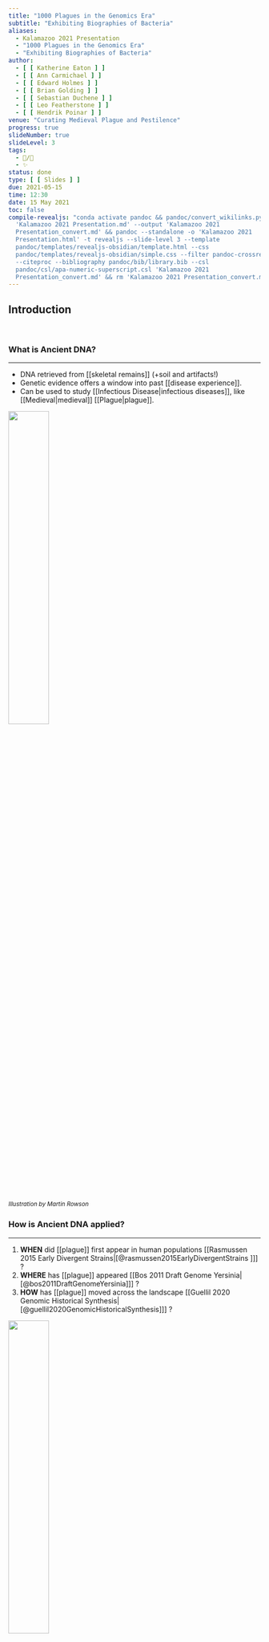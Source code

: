 ```yaml
---
title: "1000 Plagues in the Genomics Era"
subtitle: "Exhibiting Biographies of Bacteria"
aliases:
  - Kalamazoo 2021 Presentation
  - "1000 Plagues in the Genomics Era"
  - "Exhibiting Biographies of Bacteria"
author:
  - [ [ Katherine Eaton ] ]
  - [ [ Ann Carmichael ] ]
  - [ [ Edward Holmes ] ]
  - [ [ Brian Golding ] ]
  - [ [ Sebastian Duchene ] ]
  - [ [ Leo Featherstone ] ]
  - [ [ Hendrik Poinar ] ]
venue: "Curating Medieval Plague and Pestilence"
progress: true
slideNumber: true
slideLevel: 3
tags:
  - 📝/🌱
  - ✨
status: done
type: [ [ Slides ] ]
due: 2021-05-15
time: 12:30
date: 15 May 2021
toc: false
compile-revealjs: "conda activate pandoc && pandoc/convert_wikilinks.py --input
  'Kalamazoo 2021 Presentation.md' --output 'Kalamazoo 2021
  Presentation_convert.md' && pandoc --standalone -o 'Kalamazoo 2021
  Presentation.html' -t revealjs --slide-level 3 --template
  pandoc/templates/revealjs-obsidian/template.html --css
  pandoc/templates/revealjs-obsidian/simple.css --filter pandoc-crossref
  --citeproc --bibliography pandoc/bib/library.bib --csl
  pandoc/csl/apa-numeric-superscript.csl 'Kalamazoo 2021
  Presentation_convert.md' && rm 'Kalamazoo 2021 Presentation_convert.md';"
---
```


## Introduction

<aside class="notes" style="visibility: hidden">
Notes about the introduction section.
</aside>

### What is Ancient DNA?

<hr>

- DNA retrieved from [[skeletal remains]] (+soil and artifacts!)
- Genetic evidence offers a window into past [[disease experience]].
- Can be used to study [[Infectious Disease\|infectious diseases]], like [[Medieval|medieval]] [[Plague|plague]].

<img src="https://newhumanist.org.uk/images/rowson-DNA.jpg" width="40%" />

<small>*Illustration by Martin Rowson*</small>

### How is Ancient DNA applied?

<hr>

1. **WHEN** did [[plague]] first appear in human populations [[Rasmussen 2015 Early Divergent Strains\|[@rasmussen2015EarlyDivergentStrains ]]] ?
1. **WHERE** has [[plague]] appeared [[Bos 2011 Draft Genome Yersinia\|[@bos2011DraftGenomeYersinia]]] ?
1. **HOW** has [[plague]] moved across the landscape [[Guellil 2020 Genomic Historical Synthesis\|[@guellil2020GenomicHistoricalSynthesis]]] ?


<img src="https://github.com/ktmeaton/obsidian-public/raw/master/academic/guellil2020GenomicHistoricalSynthesis_fig2.jpg" width="40%" />

<small>*[[Guellil 2020 Genomic Historical Synthesis\|Guellil et al. (2020)]]*</small>

### What evidence is needed?

<hr>

<span style="color:#00008B">[[Robust comparative datasets]]</span>

1. Extensive sampling across time and place.
1. Careful [[Curation|curation]] of DNA sequences and metadata. 

> Fortunately, recent advances in DNA [[Sequencing|sequencing]] technology have facilitated efforts to conduct this extensive sampling on a [[Global\|global]] scale, and [[data repositories]] continue to grow at unprecedented rates.

### What are some obstacles?

<hr>

- This technological progress has created an avalanche of data.

- Challenging to <u>**collect**</u>, <u>**[[curate]]**</u>, and <u>**present**</u> this information. 

- 1600+ publicly available [[plague]] [[Genome|genomes]].

- Only 200-300 are routinely used in comparative frameworks. 

### What can we do?

<hr>

| Step            | Task            |
| --------------- | --------------- |
| 1. Data Collection | Design [[Database\|database]] [[Software\|software]] to assist geneticists with data collection.                |
| 2. Curation        |  [[Curate\|Curate]] historically-meaningful [[Metadata\|metadata]] for the available plague genomes.                 |
| 3. Dissemination     | Construction of digital exhibits. | 

## Data Collection

### What is a DNA archive?

<hr>

- International Nucleotide Sequence Database Collaboration:
	1. USA - [National Centre for Biotechnology Information](https://www.ncbi.nlm.nih.gov/)
	2. Europe - [European Nucleotide Archive](https://www.ebi.ac.uk/ena/)
	3. Japan - [DNA Data Bank of Japan](https://www.ddbj.nig.ac.jp/dra/index-e.html)
	
<img src="https://www.ddbj.nig.ac.jp/assets/images/center/insdc_shoukai.gif" width="40%">

<aside class="notes" style="visibility: hidden">
Just as historians dive into the literary archives, geneticist tackle the DNA archives.
</aside>

### How is the archive accessed?

<hr>

- The web browser experience is rich in informative metadata.
- But there is little inter-record comparison or bulk record retrieval.

<img src="https://github.com/ktmeaton/obsidian-public/raw/master/academic/NCBI Search Bar.png" style="width:60%;border: 1px solid #555">

- In response, I designed database software!

<img src="https://github.com/ktmeaton/obsidian-public/raw/master/academic/NCBImeta%20Paper%20Header.png" style="width:60%;border: 1px solid #555">

### How is the data transformed?

<hr>

<img src="https://github.com/ktmeaton/obsidian-public/raw/master/academic/NCBImeta%20Data%20Conversion.png" style="width:80%;border: 1px solid #555">

### What has been learned?

<hr>

**The "Good"**

- Developed a strategic and reproducible data collection process. 
- Staying up to date with the latest and greatest *[[Yersinia pestis|Y. pestis]]* research.

**The "Bad"**

- Yet Another Software Tool (YAST).
- Time will tell if this tool has longevity and wider applicability.

<aside class="notes" style="visibility: hidden">
Strategic plan is very helpful for coordinating interdisciplinary projects.
</aside>

## Data [[Curate\|Curation]]

### Process

<hr>

#### 1. Cross-reference the automated database with primary sources.

- Correct discrepancies and gather additional context.

> *Never blindly trust an automatation tool. Even one you wrote yourself :) *

#### 2. Select a metadata "resolution" and standardize fields for analysis.

- Collection Location: "*Peru Chota, San Juan de Licupis*"

- Collection Date: "*1999-04-10*"

- Collection Host: "*Neopsylla setosa*"

#### 3. Examine and filter the DNA sequence data based on quality.

### Collection Location

<hr>

 1. Select a <u>**geographic resolution**</u> that is appropriate for the study.

	- Country, Province*, City, etc.

|                                                                                                           |                                                                                                            |
|:---------------------------------------------------------------------------------------------------------:|:----------------------------------------------------------------------------------------------------------:|
| <img src="https://raw.githubusercontent.com/ktmeaton/obsidian-public/master/academic/russia_country.jpg"> | <img src="https://raw.githubusercontent.com/ktmeaton/obsidian-public/master/academic/russia_province.jpg"> |
|                                       <small>*Country (N=85)*</small>                                       |                                       <small>*Province (N=85)*</small>                                       |

2. Select a **nomenclature** system and coordinate reference.

	- Google Maps, MapBox, OpenStreetMap*, etc.
    - Raw: *Peru Chota, San Juan de Licupis, Los Porongos*
    - Standardized: *Peru, Cajamarca, Province of Chota, San Juan de Licupis*
    - Coordinates: *-6.25, -78.833333*

### Collection Date

<hr>

1. Select a <u>**temporal resolution**</u> that is appropriate for the study.

	- Millennia, Century, Year*, Month, Day, etc.
	- Raw: *1999-04-10*
	- Standardized: *1999*

2. Research how your analytical tools will handle <u>**uncertainty**</u>.

	- Raw: *Between -2876 BCE and -2677 BCE.*
	- Standardized: *-2776 BCE +/ 100*

3. Research how your analytical tools will handle years <u>**[[BCE]]**</u>.

	- Raw: *-2776 BCE +/ 100*
	- Standardized: *4797 YBP +/100*

### Collection Host

<hr>

1. Select a <u>**biological resolution**</u> that is appropriate for the study.

	- Family, Genus, Species etc.
	- Human vs. Non-Human*

2. This is an extremely complex field because:

	- Plague Ecology: Wild Rodents -- Insects -- Other Mammals
	- Taxonomic identification of a wide range of mammals is hard!
	- "*Meriones libycus*" vs. "*rat*"

<img src="https://www.worldlifeexpectancy.com/images/a/w/b/meriones-libycus/meriones-libycus.jpg" width=30%>

### DNA Sequence Quality

<hr>

1. Select a <u>**genetic resolution**</u> that is appropriate for the study.

	- Millennia, Century, Decade*, Year, Month, Day, etc.

2. Process the DNA sequences using standardized workflows.

<img src="https://github.com/nf-core/eager/raw/master/docs/images/usage/eager2_workflow.png" width="50%" >

3. Verify the results are congruent with the original publications.


### What has been learned?

<hr>

**The "Good"**

- Most missing metadata fields could be recovered from the primary sources.
- Curation is very subjective, but the process can still be transparent.

**The "Bad"**

- How are we to integrate curated and standardized metadata across projects?

<img src="https://raw.githubusercontent.com/ktmeaton/obsidian-public/master/academic/AncientMetagenomeDir Paper Header.png" style="width:40%;border: 1px solid #555">

## Dissemination

### Digital Exhibit

<hr>

*"To facilitate [[Curate|curation]] and to promote engagement with the project, two [[Digital Exhibit|digital exhibits]] are planned."*

#### 1. [[Nextstrain]] [[Phylogenetic]] Presentation.

- [[Interactive]] display of [[Disease\|disease]] relationships between regions and over time.

#### ~~2. [[ArcGIS]] [[Interactive]] [[StoryMap]]~~

- Spatial distribution can be interrogated along with an accompanying presentation of relevant historical records and archaeologically artifacts.

### [[Nextstrain]] Maps

<hr>

<!--
<iframe id="igraph" scrolling="no" style="border:1px;" src="https://nextstrain.org/community/ktmeaton/plague-phylogeography-projects@main/main/full/all?d=map&p=full" height="500px" width=800px ></iframe>

<iframe id="igraph" scrolling="no" style="border:1px;" src="http://localhost:4000/all?d=map&p=full" height="500px" width=800px ></iframe>

-->

### [[Nextstrain]] Phylogeny

<hr>

<!--
<iframe id="igraph" scrolling="no" style="border:1px;" src="https://nextstrain.org/community/ktmeaton/plague-phylogeography-projects@main/main/full/all?d=tree&p=full" height="500px" width=800px ></iframe>

<iframe id="igraph" scrolling="no" style="border:1px;" src="http://localhost:4000/all?d=tree&p=full" height="500px" width=800px ></iframe>

-->

### [[Nextstrain]] Narrative

<!--

<iframe id="igraph" scrolling="no" style="border:1px;" src="https://nextstrain.org/community/narratives/ktmeaton/plague-phylogeography/DHSI2020Remote?n=6" height="500px" width=800px ></iframe>

-->

### What has been learned?

<hr>

**The "Good"**

- Digital exhibits are not just for polished, final products.
- Useful in collaborative work, discussing how interpretations connect with the data.

**The "Bad"**

- Web servers and web pages require maintenance, can be fragile, and can crash!
- Requires extensive documentation to be accessible for the target audience.

## Conclusion

### Contributions

<hr> 

#### 1. Data Collection

> Automated database tools <u>**save time and reduce error**</u> in parsing DNA archives.

#### 2. Curation

>Curated is subjective and produces project-specific metadata. But this subjective process can be transparent and standardized!
>
> Geocoding plague genomes will pave the way for in-depth geospatial analysis.

#### 3. Dissemination

> Digital exhibits are a fun way to share data, and pair well with scholarly publication.
> 
> The interactive nature is powerful for large sample sizes with a lot of contextual metadata.

## Acknowledgements

<img src="https://raw.githubusercontent.com/ktmeaton/obsidian-public/master/academic/Acknowledgements.png" style="width:100%">



## References